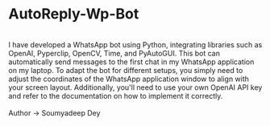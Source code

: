 # AutoReply-Wp-Bot
<br>
I have developed a WhatsApp bot using Python, integrating libraries such as OpenAI, Pyperclip, OpenCV, Time, and PyAutoGUI. This bot can automatically send messages to the first chat in my WhatsApp application on my laptop. To adapt the bot for different setups, you simply need to adjust the coordinates of the WhatsApp application window to align with your screen layout. Additionally, you'll need to use your own OpenAI API key and refer to the documentation on how to implement it correctly.
<br>
<br>
Author -> Soumyadeep Dey
